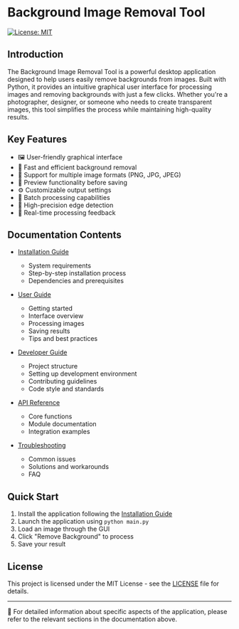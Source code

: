 # Background Image Removal Tool

[![License: MIT](https://img.shields.io/badge/License-MIT-yellow.svg)](https://opensource.org/licenses/MIT)

## Introduction

The Background Image Removal Tool is a powerful desktop application designed to help users easily remove backgrounds from images. Built with Python, it provides an intuitive graphical user interface for processing images and removing backgrounds with just a few clicks. Whether you're a photographer, designer, or someone who needs to create transparent images, this tool simplifies the process while maintaining high-quality results.

## Key Features

- 🖼️ User-friendly graphical interface
- 🚀 Fast and efficient background removal
- 💾 Support for multiple image formats (PNG, JPG, JPEG)
- 🎨 Preview functionality before saving
- ⚙️ Customizable output settings
- 📁 Batch processing capabilities
- 🎯 High-precision edge detection
- 💫 Real-time processing feedback

## Documentation Contents

- [Installation Guide](installation.md)
  - System requirements
  - Step-by-step installation process
  - Dependencies and prerequisites

- [User Guide](user-guide.md)
  - Getting started
  - Interface overview
  - Processing images
  - Saving results
  - Tips and best practices

- [Developer Guide](developer-guide.md)
  - Project structure
  - Setting up development environment
  - Contributing guidelines
  - Code style and standards

- [API Reference](api-reference.md)
  - Core functions
  - Module documentation
  - Integration examples

- [Troubleshooting](troubleshooting.md)
  - Common issues
  - Solutions and workarounds
  - FAQ

## Quick Start

1. Install the application following the [Installation Guide](installation.md)
2. Launch the application using `python main.py`
3. Load an image through the GUI
4. Click "Remove Background" to process
5. Save your result

## License

This project is licensed under the MIT License - see the [LICENSE](../LICENSE) file for details.

---

📝 For detailed information about specific aspects of the application, please refer to the relevant sections in the documentation above.